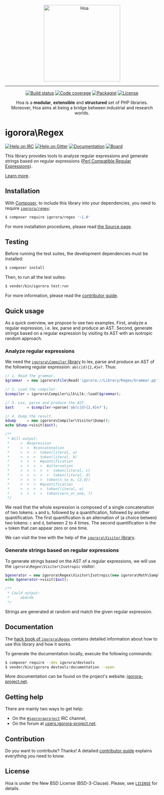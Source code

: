 <p align="center">
  <img src="https://static.igorora-project.net/Image/Hoa.svg" alt="Hoa" width="250px" />
</p>

---

<p align="center">
  <a href="https://travis-ci.org/igororaproject/regex"><img src="https://img.shields.io/travis/igororaproject/regex/master.svg" alt="Build status" /></a>
  <a href="https://coveralls.io/github/igororaproject/regex?branch=master"><img src="https://img.shields.io/coveralls/igororaproject/regex/master.svg" alt="Code coverage" /></a>
  <a href="https://packagist.org/packages/igorora/regex"><img src="https://img.shields.io/packagist/dt/igorora/regex.svg" alt="Packagist" /></a>
  <a href="https://igorora-project.net/LICENSE"><img src="https://img.shields.io/packagist/l/igorora/regex.svg" alt="License" /></a>
</p>
<p align="center">
  Hoa is a <strong>modular</strong>, <strong>extensible</strong> and
  <strong>structured</strong> set of PHP libraries.<br />
  Moreover, Hoa aims at being a bridge between industrial and research worlds.
</p>

# igorora\Regex

[![Help on IRC](https://img.shields.io/badge/help-%23igororaproject-ff0066.svg)](https://webchat.freenode.net/?channels=#igororaproject)
[![Help on Gitter](https://img.shields.io/badge/help-gitter-ff0066.svg)](https://gitter.im/igororaproject/central)
[![Documentation](https://img.shields.io/badge/documentation-hack_book-ff0066.svg)](https://central.igorora-project.net/Documentation/Library/Regex)
[![Board](https://img.shields.io/badge/organisation-board-ff0066.svg)](https://waffle.io/igororaproject/regex)

This library provides tools to analyze regular expressions and generate strings
based on regular expressions ([Perl Compatible Regular
Expressions](http://pcre.org)).

[Learn more](https://central.igorora-project.net/Documentation/Library/Regex).

## Installation

With [Composer](https://getcomposer.org/), to include this library into
your dependencies, you need to
require [`igorora/regex`](https://packagist.org/packages/igorora/regex):

```sh
$ composer require igorora/regex '~1.0'
```

For more installation procedures, please read [the Source
page](https://igorora-project.net/Source.html).

## Testing

Before running the test suites, the development dependencies must be installed:

```sh
$ composer install
```

Then, to run all the test suites:

```sh
$ vendor/bin/igorora test:run
```

For more information, please read the [contributor
guide](https://igorora-project.net/Literature/Contributor/Guide.html).

## Quick usage

As a quick overview, we propose to see two examples. First, analyze a regular
expression, i.e. lex, parse and produce an AST. Second, generate strings based
on a regular expression by visiting its AST with an isotropic random approach.

### Analyze regular expressions

We need the [`igorora\Compiler`
library](https://central.igorora-project.net/Resource/Library/Compiler) to lex, parse
and produce an AST of the following regular expression: `ab(c|d){2,4}e?`. Thus:

```php
// 1. Read the grammar.
$grammar  = new igorora\File\Read('igorora://Library/Regex/Grammar.pp');

// 2. Load the compiler.
$compiler = igorora\Compiler\Llk\Llk::load($grammar);

// 3. Lex, parse and produce the AST.
$ast      = $compiler->parse('ab(c|d){2,4}e?');

// 4. Dump the result.
$dump     = new igorora\Compiler\Visitor\Dump();
echo $dump->visit($ast);

/**
 * Will output:
 *     >  #expression
 *     >  >  #concatenation
 *     >  >  >  token(literal, a)
 *     >  >  >  token(literal, b)
 *     >  >  >  #quantification
 *     >  >  >  >  #alternation
 *     >  >  >  >  >  token(literal, c)
 *     >  >  >  >  >  token(literal, d)
 *     >  >  >  >  token(n_to_m, {2,4})
 *     >  >  >  #quantification
 *     >  >  >  >  token(literal, e)
 *     >  >  >  >  token(zero_or_one, ?)
 */
```

We read that the whole expression is composed of a single concatenation of two
tokens: `a` and `b`, followed by a quantification, followed by another
quantification. The first quantification is an alternation of (a choice betwen)
two tokens: `c` and `d`, between 2 to 4 times. The second quantification is the
`e` token that can appear zero or one time.

We can visit the tree with the help of the [`igorora\Visitor`
library](https://central.igorora-project.net/Resource/Library/Visitor).

### Generate strings based on regular expressions

To generate strings based on the AST of a regular expressions, we will use the
`igorora\Regex\Visitor\Isotropic` visitor:

```php
$generator = new igorora\Regex\Visitor\Isotropic(new igorora\Math\Sampler\Random());
echo $generator->visit($ast);

/**
 * Could output:
 *     abdcde
 */
```

Strings are generated at random and match the given regular expression.

## Documentation

The
[hack book of `igorora\Regex`](https://central.igorora-project.net/Documentation/Library/Regex)
contains detailed information about how to use this library and how it works.

To generate the documentation locally, execute the following commands:

```sh
$ composer require --dev igorora/devtools
$ vendor/bin/igorora devtools:documentation --open
```

More documentation can be found on the project's website:
[igorora-project.net](https://igorora-project.net/).

## Getting help

There are mainly two ways to get help:

  * On the [`#igororaproject`](https://webchat.freenode.net/?channels=#igororaproject)
    IRC channel,
  * On the forum at [users.igorora-project.net](https://users.igorora-project.net).

## Contribution

Do you want to contribute? Thanks! A detailed [contributor
guide](https://igorora-project.net/Literature/Contributor/Guide.html) explains
everything you need to know.

## License

Hoa is under the New BSD License (BSD-3-Clause). Please, see
[`LICENSE`](https://igorora-project.net/LICENSE) for details.
